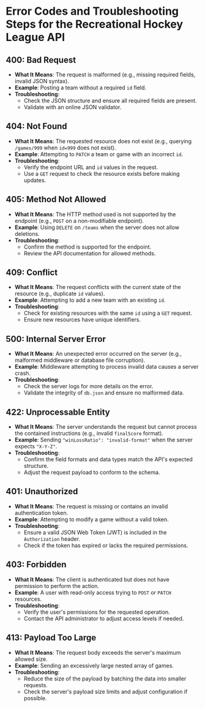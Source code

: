 # Error Codes and Troubleshooting Steps for the Recreational Hockey League API

## 400: Bad Request
- **What It Means**: The request is malformed (e.g., missing required fields, invalid JSON syntax).
- **Example**: Posting a team without a required `id` field.
- **Troubleshooting**: 
  - Check the JSON structure and ensure all required fields are present.
  - Validate with an online JSON validator.

## 404: Not Found
- **What It Means**: The requested resource does not exist (e.g., querying `/games/999` when `id=999` does not exist).
- **Example**: Attempting to `PATCH` a team or game with an incorrect `id`.
- **Troubleshooting**: 
  - Verify the endpoint URL and `id` values in the request.
  - Use a `GET` request to check the resource exists before making updates.

## 405: Method Not Allowed
- **What It Means**: The HTTP method used is not supported by the endpoint (e.g., `POST` on a non-modifiable endpoint).
- **Example**: Using `DELETE` on `/teams` when the server does not allow deletions.
- **Troubleshooting**: 
  - Confirm the method is supported for the endpoint.
  - Review the API documentation for allowed methods.

## 409: Conflict
- **What It Means**: The request conflicts with the current state of the resource (e.g., duplicate `id` values).
- **Example**: Attempting to add a new team with an existing `id`.
- **Troubleshooting**: 
  - Check for existing resources with the same `id` using a `GET` request.
  - Ensure new resources have unique identifiers.

## 500: Internal Server Error
- **What It Means**: An unexpected error occurred on the server (e.g., malformed middleware or database file corruption).
- **Example**: Middleware attempting to process invalid data causes a server crash.
- **Troubleshooting**: 
  - Check the server logs for more details on the error.
  - Validate the integrity of `db.json` and ensure no malformed data.

## 422: Unprocessable Entity
- **What It Means**: The server understands the request but cannot process the contained instructions (e.g., invalid `finalScore` format).
- **Example**: Sending `"winLossRatio": "invalid-format"` when the server expects `"X-Y-Z"`.
- **Troubleshooting**: 
  - Confirm the field formats and data types match the API's expected structure.
  - Adjust the request payload to conform to the schema.

## 401: Unauthorized
- **What It Means**: The request is missing or contains an invalid authentication token.
- **Example**: Attempting to modify a game without a valid token.
- **Troubleshooting**: 
  - Ensure a valid JSON Web Token (JWT) is included in the `Authorization` header.
  - Check if the token has expired or lacks the required permissions.

## 403: Forbidden
- **What It Means**: The client is authenticated but does not have permission to perform the action.
- **Example**: A user with read-only access trying to `POST` or `PATCH` resources.
- **Troubleshooting**: 
  - Verify the user's permissions for the requested operation.
  - Contact the API administrator to adjust access levels if needed.

## 413: Payload Too Large
- **What It Means**: The request body exceeds the server's maximum allowed size.
- **Example**: Sending an excessively large nested array of games.
- **Troubleshooting**: 
  - Reduce the size of the payload by batching the data into smaller requests.
  - Check the server's payload size limits and adjust configuration if possible.

